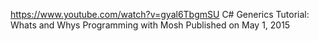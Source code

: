 https://www.youtube.com/watch?v=gyal6TbgmSU
C# Generics Tutorial: Whats and Whys
Programming with Mosh
Published on May 1, 2015
